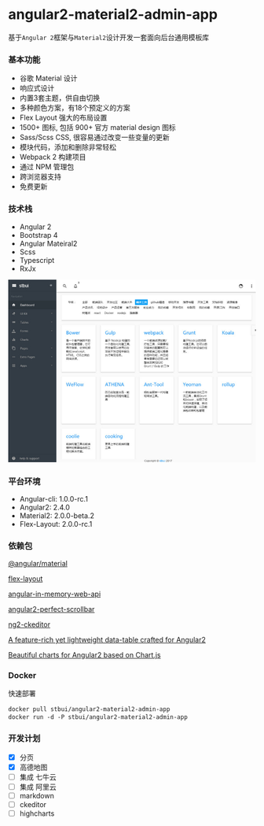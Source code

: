 # angular2-material2-admin-app

基于`Angular 2`框架与`Material2`设计开发一套面向后台通用模板库

### 基本功能
- 谷歌 Material 设计
- 响应式设计
- 内置3套主题，供自由切换
- 多种颜色方案，有18个预定义的方案
- Flex Layout 强大的布局设置
- 1500+ 图标, 包括 900+ 官方 material design 图标
- Sass/Scss CSS, 很容易通过改变一些变量的更新
- 模块代码，添加和删除非常轻松
- Webpack 2 构建项目
- 通过 NPM 管理包
- 跨浏览器支持
- 免费更新

### 技术栈
- Angular 2
- Bootstrap 4
- Angular Mateiral2
- Scss
- Typescript
- RxJx


![demo image](src/assets/images-demo/2017-04-07_202402.jpg)

### 平台环境

* Angular-cli:    1.0.0-rc.1
* Angular2:       2.4.0
* Material2:      2.0.0-beta.2
* Flex-Layout:    2.0.0-rc.1
 

### 依赖包

[@angular/material](https://github.com/angular/material2)

[flex-layout](https://github.com/angular/flex-layout)

[angular-in-memory-web-api](https://github.com/angular/in-memory-web-api)

[angular2-perfect-scrollbar](https://www.npmjs.com/package/angular2-perfect-scrollbar)

[ng2-ckeditor](https://github.com/chymz/ng2-ckeditor)

[A feature-rich yet lightweight data-table crafted for Angular2](https://github.com/swimlane/angular2-data-table)

[Beautiful charts for Angular2 based on Chart.js](https://github.com/valor-software/ng2-charts)


### Docker

快速部署

```
docker pull stbui/angular2-material2-admin-app
docker run -d -P stbui/angular2-material2-admin-app
```

### 开发计划

- [x] 分页
- [x] 高德地图
- [ ] 集成 七牛云
- [ ] 集成 阿里云
- [ ] markdown
- [ ] ckeditor
- [ ] highcharts
